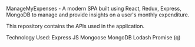 ManageMyExpenses - A modern SPA built using React, Redux, Express, MongoDB to manage and provide insights on a user's monthly expenditure.

This repository contains the APIs used in the application.

Technology Used:
Express JS
Mongoose
MongoDB
Lodash
Promise (q)

